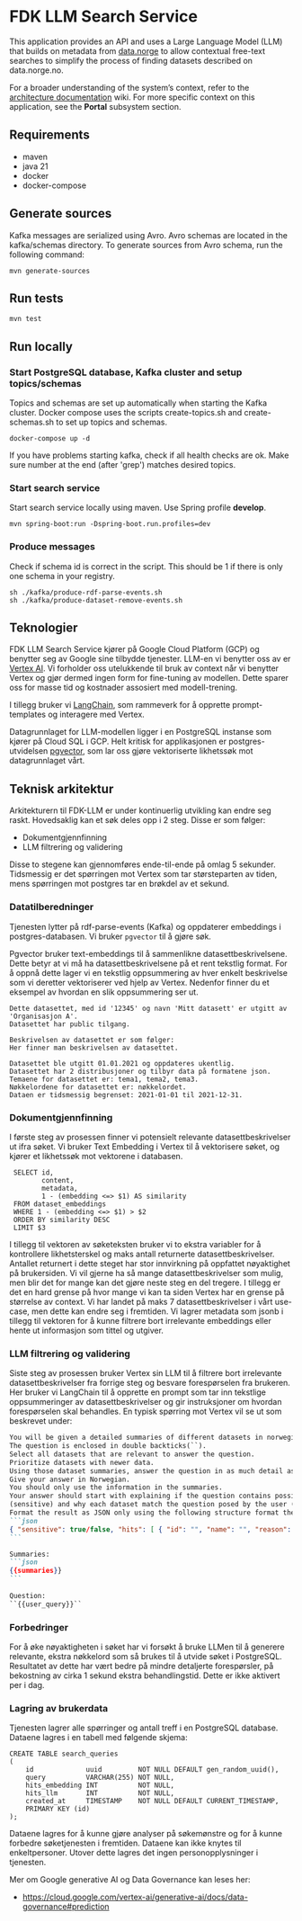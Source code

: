 # FDK LLM Search Service

This application provides an API and uses a Large Language Model (LLM) that builds on metadata
from [data.norge](https://data.norge.no) to allow contextual free-text searches to simplify the process of finding
datasets described on data.norge.no.

For a broader understanding of the system’s context, refer to
the [architecture documentation](https://github.com/Informasjonsforvaltning/architecture-documentation) wiki. For more
specific context on this application, see the **Portal** subsystem section.

## Requirements

- maven
- java 21
- docker
- docker-compose

## Generate sources

Kafka messages are serialized using Avro. Avro schemas are located in the kafka/schemas directory.
To generate sources from Avro schema, run the following command:

```
mvn generate-sources    
```

## Run tests

```
mvn test
```

## Run locally

### Start PostgreSQL database, Kafka cluster and setup topics/schemas

Topics and schemas are set up automatically when starting the Kafka cluster.
Docker compose uses the scripts create-topics.sh and create-schemas.sh to set up topics and schemas.

```
docker-compose up -d
```

If you have problems starting kafka, check if all health checks are ok.
Make sure number at the end (after 'grep') matches desired topics.

### Start search service

Start search service locally using maven. Use Spring profile **develop**.

```
mvn spring-boot:run -Dspring-boot.run.profiles=dev
```

### Produce messages

Check if schema id is correct in the script. This should be 1 if there
is only one schema in your registry.

```
sh ./kafka/produce-rdf-parse-events.sh
sh ./kafka/produce-dataset-remove-events.sh
```

## Teknologier

FDK LLM Search Service kjører på Google Cloud Platform (GCP) og benytter seg av Google sine
tilbydde tjenester. LLM-en vi benytter oss av er [Vertex AI](https://cloud.google.com/vertex-ai).
Vi forholder oss utelukkende til bruk av context når vi benytter Vertex og
gjør dermed ingen form for fine-tuning av modellen. Dette sparer oss for masse
tid og kostnader assosiert med modell-trening.

I tillegg bruker vi [LangChain](https://python.langchain.com/docs/get_started/introduction),
som rammeverk for å opprette prompt-templates og interagere med Vertex.

Datagrunnlaget for LLM-modellen ligger i en PostgreSQL instanse som kjører på
Cloud SQL i GCP. Helt kritisk for applikasjonen er postgres-utvidelsen [pgvector](https://github.com/pgvector/pgvector),
som lar oss gjøre vektoriserte likhetssøk mot datagrunnlaget vårt.

## Teknisk arkitektur

Arkitekturern til FDK-LLM er under kontinuerlig utvikling kan endre seg raskt.
Hovedsaklig kan et søk deles opp i 2 steg. Disse er som følger:

- Dokumentgjennfinning
- LLM filtrering og validering

Disse to stegene kan gjennomføres ende-til-ende på omlag 5 sekunder.
Tidsmessig er det spørringen mot Vertex som tar størsteparten av tiden, mens
spørringen mot postgres tar en brøkdel av et sekund.

### Datatilberedninger

Tjenesten lytter på rdf-parse-events (Kafka) og oppdaterer embeddings i
postgres-databasen. Vi bruker `pgvector` til å gjøre søk.

Pgvector bruker text-embeddings til å sammenlikne datasettbeskrivelsene. Dette betyr at
vi må ha datasettbeskrivelsene på et rent tekstlig format. For å oppnå dette lager vi
en tekstlig oppsummering av hver enkelt beskrivelse som vi deretter
vektoriserer ved hjelp av Vertex. Nedenfor finner du et eksempel av hvordan
en slik oppsummering ser ut.

```
Dette datasettet, med id '12345' og navn 'Mitt datasett' er utgitt av 'Organisasjon A'.
Datasettet har public tilgang.

Beskrivelsen av datasettet er som følger:
Her finner man beskrivelsen av datasettet. 
 
Datasettet ble utgitt 01.01.2021 og oppdateres ukentlig.
Datasettet har 2 distribusjoner og tilbyr data på formatene json.
Temaene for datasettet er: tema1, tema2, tema3.
Nøkkelordene for datasettet er: nøkkelordet.
Dataen er tidsmessig begrenset: 2021-01-01 til 2021-12-31.
```

### Dokumentgjennfinning

I første steg av prosessen finner vi potensielt relevante datasettbeskrivelser
ut ifra søket. Vi bruker Text Embedding i Vertex til å vektorisere søket, og kjører
et likhetssøk mot vektorene i databasen.

```postgresql
 SELECT id,
        content,
        metadata,
        1 - (embedding <=> $1) AS similarity
 FROM dataset_embeddings
 WHERE 1 - (embedding <=> $1) > $2
 ORDER BY similarity DESC
 LIMIT $3
```

I tillegg til vektoren av søketeksten bruker vi to ekstra variabler for å
kontrollere likhetsterskel og maks antall returnerte datasettbeskrivelser.
Antallet returnert i dette steget har stor innvirkning på oppfattet nøyaktighet
på brukersiden. Vi vil gjerne ha så mange datasettbeskrivelser som mulig, men
blir det for mange kan det gjøre neste steg en del tregere. I tillegg er det en
hard grense på hvor mange vi kan ta siden Vertex har en grense på størrelse
av context. Vi har landet på maks 7 datasettbeskrivelser i vårt use-case, men
dette kan endre seg i fremtiden. Vi lagrer metadata som jsonb i tillegg til vektoren
for å kunne filtrere bort irrelevante embeddings eller hente ut informasjon
som tittel og utgiver.

### LLM filtrering og validering

Siste steg av prosessen bruker Vertex sin LLM til å filtrere bort
irrelevante datasettbeskrivelser fra forrige steg og besvare forespørselen fra brukeren.
Her bruker vi LangChain til å opprette en prompt som tar inn
tekstlige oppsummeringer av datasettbeskrivelser og gir instruksjoner om hvordan
forespørselen skal behandles. En typisk spørring mot Vertex vil se ut
som beskrevet under:

````markdown
You will be given a detailed summaries of different datasets in norwegian as a JSON array.
The question is enclosed in double backticks(``).
Select all datasets that are relevant to answer the question.
Prioritize datasets with newer data.
Using those dataset summaries, answer the question in as much detail as possible. 
Give your answer in Norwegian.
You should only use the information in the summaries.
Your answer should start with explaining if the question contains possible personal sensitive data 
(sensitive) and why each dataset match the question posed by the user (reason).
Format the result as JSON only using the following structure format the description in Markdown:
```json
{ "sensitive": true/false, "hits": [ { "id": "", "name": "", "reason": "" } ] }
```

Summaries:
```json
{{summaries}}
```        
        
Question:
``{{user_query}}``
````

### Forbedringer

For å øke nøyaktigheten i søket har vi forsøkt å bruke LLMen til å generere
relevante, ekstra nøkkelord som så brukes til å utvide søket i PostgreSQL.
Resultatet av dette har vært bedre på mindre detaljerte forespørsler, på
bekostning av cirka 1 sekund ekstra behandlingstid. Dette er
ikke aktivert per i dag.

### Lagring av brukerdata

Tjenesten lagrer alle spørringer og antall treff i en PostgreSQL database. Dataene
lagres i en tabell med følgende skjema:

```postgresql
CREATE TABLE search_queries
(
    id             uuid         NOT NULL DEFAULT gen_random_uuid(),
    query          VARCHAR(255) NOT NULL,
    hits_embedding INT          NOT NULL,
    hits_llm       INT          NOT NULL,
    created_at     TIMESTAMP    NOT NULL DEFAULT CURRENT_TIMESTAMP,
    PRIMARY KEY (id)
);
```

Dataene lagres for å kunne gjøre analyser på søkemønstre og for å kunne
forbedre søketjenesten i fremtiden. Dataene kan ikke knytes til enkeltpersoner.
Utover dette lagres det ingen personopplysninger i tjenesten.

Mer om Google generative AI og Data Governance kan leses her:

- https://cloud.google.com/vertex-ai/generative-ai/docs/data-governance#prediction
